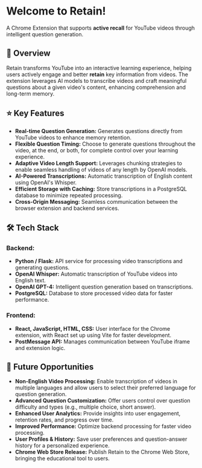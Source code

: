 # Welcome to Retain!  
A Chrome Extension that supports **active recall** for YouTube videos through intelligent question generation. 

## 📝 Overview  
Retain transforms YouTube into an interactive learning experience, helping users actively engage and better **retain** key information from videos. The extension leverages AI models to transcribe videos and craft meaningful questions about a given video's content, enhancing comprehension and long-term memory.  

## ⭐ Key Features  
- **Real-time Question Generation:** Generates questions directly from YouTube videos to enhance memory retention.  
- **Flexible Question Timing:** Choose to generate questions throughout the video, at the end, or both, for complete control over your learning experience.
- **Adaptive Video Length Support:** Leverages chunking strategies to enable seamless handling of videos of any length by OpenAI models.
- **AI-Powered Transcriptions:** Automatic transcription of English content using OpenAI's Whisper.  
- **Efficient Storage with Caching:** Store transcriptions in a PostgreSQL database to minimize repeated processing.  
- **Cross-Origin Messaging:** Seamless communication between the browser extension and backend services.

## 🛠️ Tech Stack  

### **Backend:**  
- **Python / Flask:** API service for processing video transcriptions and generating questions.  
- **OpenAI Whisper:** Automatic transcription of YouTube videos into English text.  
- **OpenAI GPT-4:** Intelligent question generation based on transcriptions.  
- **PostgreSQL:** Database to store processed video data for faster performance.  

### **Frontend:**  
- **React, JavaScript, HTML, CSS:** User interface for the Chrome extension, with React set up using Vite for faster development.
- **PostMessage API:** Manages communication between YouTube iframe and extension logic.

## 🌱 Future Opportunities  
- **Non-English Video Processing:** Enable transcription of videos in multiple languages and allow users to select their preferred language for question generation.
- **Advanced Question Customization:** Offer users control over question difficulty and types (e.g., multiple choice, short answer).  
- **Enhanced User Analytics:** Provide insights into user engagement, retention rates, and progress over time.  
- **Improved Performance:** Optimize backend processing for faster video processing.  
- **User Profiles & History:** Save user preferences and question-answer history for a personalized experience.  
- **Chrome Web Store Release:** Publish Retain to the Chrome Web Store, bringing the educational tool to users.


